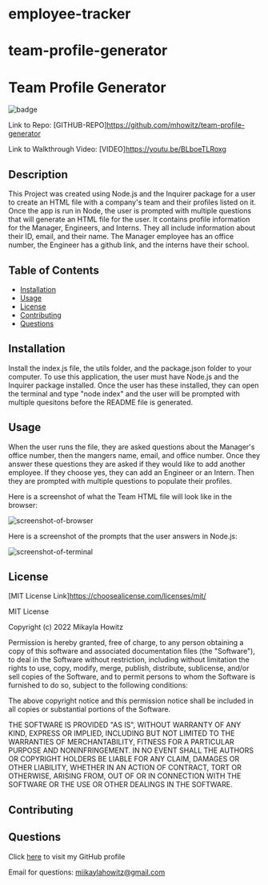 # employee-tracker
# team-profile-generator
  # Team Profile Generator
  ![badge](https://img.shields.io/badge/MIT-License-Green)

  Link to Repo: [GITHUB-REPO]https://github.com/mhowitz/team-profile-generator

  Link to Walkthrough Video: [VIDEO]https://youtu.be/BLboeTLRoxg
  
  ## Description

  This Project was created using Node.js and the Inquirer package for a user to create an HTML file with a company's team and their profiles listed on it. Once the app is run in Node, the user is prompted with multiple questions that will generate an HTML file for the user. It contains profile information for the Manager, Engineers, and Interns. They all include information about their ID, email, and their name. The Manager employee has an office number, the Engineer has a github link, and the interns have their school.

  ## Table of Contents

  * [Installation](#installation)
  * [Usage](#usage)
  * [License](#license)
  * [Contributing](#contributing)
  * [Questions](#questions)
  
  
  ## Installation

  Install the index.js file, the utils folder, and the package.json folder to your computer. To use this application, the user must have Node.js and the Inquirer package installed. Once the user has these installed, they can open the terminal and type "node index" and the user will be prompted with multiple quesitons before the README file is generated.
  
  ## Usage

  When the user runs the file, they are asked questions about the Manager's office number, then the mangers name, email, and office number. Once they answer these questions they are asked if they would like to add another employee. If they choose yes, they can add an Engineer or an Intern. Then they are prompted with multiple questions to populate their profiles.
  
  Here is a screenshot of what the Team HTML file will look like in the browser:
  
  ![screenshot-of-browser](images/html.jpg)
  
  
  Here is a screenshot of the prompts that the user answers in Node.js:
  
  ![screenshot-of-terminal](images/node.jpg)
  
  ## License 

  [MIT License Link]https://choosealicense.com/licenses/mit/
  
  MIT License

Copyright (c) 2022 Mikayla Howitz

Permission is hereby granted, free of charge, to any person obtaining a copy of this software and associated documentation files (the "Software"), to deal in the Software without restriction, including without limitation the rights to use, copy, modify, merge, publish, distribute, sublicense, and/or sell copies of the Software, and to permit persons to whom the Software is furnished to do so, subject to the following conditions:

The above copyright notice and this permission notice shall be included in all copies or substantial portions of the Software.

THE SOFTWARE IS PROVIDED "AS IS", WITHOUT WARRANTY OF ANY KIND, EXPRESS OR IMPLIED, INCLUDING BUT NOT LIMITED TO THE WARRANTIES OF MERCHANTABILITY, FITNESS FOR A PARTICULAR PURPOSE AND NONINFRINGEMENT. IN NO EVENT SHALL THE AUTHORS OR COPYRIGHT HOLDERS BE LIABLE FOR ANY CLAIM, DAMAGES OR OTHER LIABILITY, WHETHER IN AN ACTION OF CONTRACT, TORT OR OTHERWISE, ARISING FROM, OUT OF OR IN CONNECTION WITH THE SOFTWARE OR THE USE OR OTHER DEALINGS IN THE SOFTWARE.

  ## Contributing

  
  ## Questions

  Click [here](https://github.com/mhowitz) to visit my GitHub profile

  Email for questions: miikaylahowitz@gmail.com

